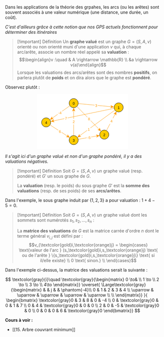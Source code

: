 Dans les applications de la théorie des grpahes, les arcs (ou les arêtes) sont souvent associés à une valeur numérique (une distance, une durée, un coût).

*C'est d'ailleurs grâce à cette notion que nos GPS actuels fonctionnent pour déterminer des itinéraires*

>[!important] Définition
>Un **graphe valué** est un graphe $G = (S,A,v)$ orienté ou non orienté muni d'une application $v$ qui, à chaque arc/arête, associe un nombre réel appelé sa **valuation** :
>$$\begin{align}v :\quad & A \rightarrow \mathbb{R} \\ &a \rightarrow v(a)\end{align}$$
>Lorsque les valuations des arcs/arêtes sont des nombres **positifs**, on parlera plutôt de **poids** et on dira alors que le graphe est **pondéré**.

Observez plutôt : 

<center><?xml version="1.0" encoding="UTF-8"?><svg xmlns="http://www.w3.org/2000/svg" xmlns:xlink="http://www.w3.org/1999/xlink" fill-opacity="1" color-rendering="auto" color-interpolation="auto" text-rendering="auto" stroke="black" stroke-linecap="square" width="297" stroke-miterlimit="10" shape-rendering="auto" stroke-opacity="1" fill="black" stroke-dasharray="none" font-weight="normal" stroke-width="1" height="181" font-family="'Dialog'" font-style="normal" stroke-linejoin="miter" font-size="12px" stroke-dashoffset="0" image-rendering="auto">  <!--Generated by ySVG 2.6-->  <defs id="genericDefs"/>  <g>    <defs id="defs1">      <clipPath clipPathUnits="userSpaceOnUse" id="clipPath1">        <path d="M0 0 L297 0 L297 181 L0 181 L0 0 Z"/>      </clipPath>      <clipPath clipPathUnits="userSpaceOnUse" id="clipPath2">        <path d="M361 192 L658 192 L658 373 L361 373 L361 192 Z"/>      </clipPath>    </defs>    <g fill="white" text-rendering="geometricPrecision" shape-rendering="geometricPrecision" transform="translate(-361,-192)" stroke="white">      <rect x="361" width="297" height="181" y="192" clip-path="url(#clipPath2)" stroke="none"/>    </g>    <g fill="rgb(255,204,0)" text-rendering="geometricPrecision" shape-rendering="geometricPrecision" transform="matrix(1,0,0,1,-361,-192)" stroke="rgb(255,204,0)">      <circle r="15" clip-path="url(#clipPath2)" cx="481" cy="222" stroke="none"/>    </g>    <g text-rendering="geometricPrecision" stroke-miterlimit="1.45" shape-rendering="geometricPrecision" transform="matrix(1,0,0,1,-361,-192)" stroke-linecap="butt">      <circle fill="none" r="15" clip-path="url(#clipPath2)" cx="481" cy="222"/>      <text x="477.6631" xml:space="preserve" y="226.7139" clip-path="url(#clipPath2)" font-family="sans-serif" stroke="none">0</text>    </g>    <g fill="rgb(255,204,0)" text-rendering="geometricPrecision" shape-rendering="geometricPrecision" transform="matrix(1,0,0,1,-361,-192)" stroke="rgb(255,204,0)">      <circle r="15" clip-path="url(#clipPath2)" cx="628" cy="236" stroke="none"/>    </g>    <g text-rendering="geometricPrecision" stroke-miterlimit="1.45" shape-rendering="geometricPrecision" transform="matrix(1,0,0,1,-361,-192)" stroke-linecap="butt">      <circle fill="none" r="15" clip-path="url(#clipPath2)" cx="628" cy="236"/>      <text x="624.6631" xml:space="preserve" y="240.7139" clip-path="url(#clipPath2)" font-family="sans-serif" stroke="none">1</text>    </g>    <g fill="rgb(255,204,0)" text-rendering="geometricPrecision" shape-rendering="geometricPrecision" transform="matrix(1,0,0,1,-361,-192)" stroke="rgb(255,204,0)">      <circle r="15" clip-path="url(#clipPath2)" cx="391" cy="285" stroke="none"/>    </g>    <g text-rendering="geometricPrecision" stroke-miterlimit="1.45" shape-rendering="geometricPrecision" transform="matrix(1,0,0,1,-361,-192)" stroke-linecap="butt">      <circle fill="none" r="15" clip-path="url(#clipPath2)" cx="391" cy="285"/>      <text x="387.6631" xml:space="preserve" y="289.7139" clip-path="url(#clipPath2)" font-family="sans-serif" stroke="none">4</text>    </g>    <g fill="rgb(255,204,0)" text-rendering="geometricPrecision" shape-rendering="geometricPrecision" transform="matrix(1,0,0,1,-361,-192)" stroke="rgb(255,204,0)">      <circle r="15" clip-path="url(#clipPath2)" cx="481" cy="343" stroke="none"/>    </g>    <g text-rendering="geometricPrecision" stroke-miterlimit="1.45" shape-rendering="geometricPrecision" transform="matrix(1,0,0,1,-361,-192)" stroke-linecap="butt">      <circle fill="none" r="15" clip-path="url(#clipPath2)" cx="481" cy="343"/>      <text x="477.6631" xml:space="preserve" y="347.7139" clip-path="url(#clipPath2)" font-family="sans-serif" stroke="none">3</text>    </g>    <g fill="rgb(255,204,0)" text-rendering="geometricPrecision" shape-rendering="geometricPrecision" transform="matrix(1,0,0,1,-361,-192)" stroke="rgb(255,204,0)">      <circle r="15" clip-path="url(#clipPath2)" cx="581" cy="325" stroke="none"/>    </g>    <g text-rendering="geometricPrecision" stroke-miterlimit="1.45" shape-rendering="geometricPrecision" transform="matrix(1,0,0,1,-361,-192)" stroke-linecap="butt">      <circle fill="none" r="15" clip-path="url(#clipPath2)" cx="581" cy="325"/>      <text x="577.6631" xml:space="preserve" y="329.7139" clip-path="url(#clipPath2)" font-family="sans-serif" stroke="none">2</text>      <path fill="none" d="M495.9324 223.4221 L605.1036 233.8194" clip-path="url(#clipPath2)" stroke="rgb(255,153,0)"/>      <path fill="rgb(255,153,0)" d="M613.0676 234.5779 L601.5956 228.4627 L604.1081 233.7246 L600.6476 238.4176 Z" clip-path="url(#clipPath2)" stroke="none"/>      <rect x="549.1631" y="219.6494" clip-path="url(#clipPath2)" fill="white" width="10.6738" height="18.7012" stroke="none"/>      <text x="551.1631" y="233.7139" clip-path="url(#clipPath2)" fill="rgb(255,153,0)" font-family="sans-serif" stroke="none" xml:space="preserve">3</text>      <path fill="none" d="M468.7115 230.6019 L409.8423 271.8104" clip-path="url(#clipPath2)" stroke="rgb(255,153,0)"/>      <path fill="rgb(255,153,0)" d="M403.2885 276.3981 L415.9866 273.6127 L410.6616 271.2369 L410.252 265.4203 Z" clip-path="url(#clipPath2)" stroke="none"/>      <rect x="428.665" y="244.1494" clip-path="url(#clipPath2)" fill="white" width="14.6699" height="18.7012" stroke="none"/>      <text x="430.665" y="258.2139" clip-path="url(#clipPath2)" fill="rgb(255,153,0)" font-family="sans-serif" stroke="none" xml:space="preserve">-4</text>      <path fill="none" d="M613.3107 239.037 L413.5237 280.3432" clip-path="url(#clipPath2)" stroke="rgb(255,153,0)"/>      <path fill="rgb(255,153,0)" d="M405.6893 281.963 L418.4531 284.4298 L414.5029 280.1407 L416.4285 274.6369 Z" clip-path="url(#clipPath2)" stroke="none"/>      <rect x="450.5923" y="262.2252" clip-path="url(#clipPath2)" fill="white" width="10.6738" height="18.7012" stroke="none"/>      <text x="452.5923" y="276.2897" clip-path="url(#clipPath2)" fill="rgb(255,153,0)" font-family="sans-serif" stroke="none" xml:space="preserve">7</text>      <path fill="none" d="M615.8725 244.8275 L499.5955 329.4645" clip-path="url(#clipPath2)" stroke="rgb(255,153,0)"/>      <path fill="rgb(255,153,0)" d="M493.1275 334.1725 L505.7719 331.153 L500.404 328.876 L499.887 323.0681 Z" clip-path="url(#clipPath2)" stroke="none"/>      <rect x="525.0173" y="297.7249" clip-path="url(#clipPath2)" fill="white" width="10.6738" height="18.7012" stroke="none"/>      <text x="527.0173" y="311.7893" clip-path="url(#clipPath2)" fill="rgb(255,153,0)" font-family="sans-serif" stroke="none" xml:space="preserve">1</text>      <path fill="none" d="M403.6086 293.1255 L461.6669 330.5409" clip-path="url(#clipPath2)" stroke="rgb(255,153,0)"/>      <path fill="rgb(255,153,0)" d="M468.3914 334.8745 L461.0131 324.1712 L460.8263 329.9992 L455.5961 332.5769 Z" clip-path="url(#clipPath2)" stroke="none"/>      <rect x="430.6631" y="304.6494" clip-path="url(#clipPath2)" fill="white" width="10.6738" height="18.7012" stroke="none"/>      <text x="432.6631" y="318.7139" clip-path="url(#clipPath2)" fill="rgb(255,153,0)" font-family="sans-serif" stroke="none" xml:space="preserve">6</text>      <path fill="none" d="M481 328 L481 245" clip-path="url(#clipPath2)" stroke="rgb(255,153,0)"/>      <path fill="rgb(255,153,0)" d="M481 237 L476 249 L481 246 L486 249 Z" clip-path="url(#clipPath2)" stroke="none"/>      <rect x="475.6631" y="273.1494" clip-path="url(#clipPath2)" fill="white" width="10.6738" height="18.7012" stroke="none"/>      <text x="477.6631" y="287.2139" clip-path="url(#clipPath2)" fill="rgb(255,153,0)" font-family="sans-serif" stroke="none" xml:space="preserve">2</text>      <path fill="none" d="M495.7628 340.3427 L558.3638 329.0745" clip-path="url(#clipPath2)" stroke="rgb(255,153,0)"/>      <path fill="rgb(255,153,0)" d="M566.2372 327.6573 L553.5413 324.8622 L557.3796 329.2517 L555.3128 334.704 Z" clip-path="url(#clipPath2)" stroke="none"/>      <rect x="523.665" y="324.6494" clip-path="url(#clipPath2)" fill="white" width="14.6699" height="18.7012" stroke="none"/>      <text x="525.665" y="338.7139" clip-path="url(#clipPath2)" fill="rgb(255,153,0)" font-family="sans-serif" stroke="none" xml:space="preserve">-5</text>      <path fill="none" d="M491.4487 232.7622 L564.9786 308.498" clip-path="url(#clipPath2)" stroke="rgb(255,153,0)"/>      <path fill="rgb(255,153,0)" d="M570.5513 314.2378 L565.7797 302.1452 L564.282 307.7805 L558.6049 309.111 Z" clip-path="url(#clipPath2)" stroke="none"/>      <rect x="525.6631" y="264.1494" clip-path="url(#clipPath2)" fill="white" width="10.6738" height="18.7012" stroke="none"/>      <text x="527.6631" y="278.2139" clip-path="url(#clipPath2)" fill="rgb(255,153,0)" font-family="sans-serif" stroke="none" xml:space="preserve">8</text>      <path fill="none" d="M588.0046 311.7359 L617.2596 256.3382" clip-path="url(#clipPath2)" stroke="rgb(255,153,0)"/>      <path fill="rgb(255,153,0)" d="M620.9954 249.2641 L610.9703 257.5404 L616.7926 257.2225 L619.813 262.2102 Z" clip-path="url(#clipPath2)" stroke="none"/>      <rect x="599.1631" y="271.1494" clip-path="url(#clipPath2)" fill="white" width="10.6738" height="18.7012" stroke="none"/>      <text x="601.1631" y="285.2139" clip-path="url(#clipPath2)" fill="rgb(255,153,0)" font-family="sans-serif" stroke="none" xml:space="preserve">4</text>    </g>  </g></svg></center>

*Il s'agit ici d'un graphe valué et non d'un graphe pondéré, il y a des valuations négatives.*

>[!important] Définition
>Soit $G = (S,A,v)$ un graphe valué (resp. pondéré) et $G'$ un sous graphe de $G$.
>
>La **valuation** (resp. le poids) du sous graphe $G'$ est la **somme des valuations** (resp. de ses poids) de ses **arcs/arêtes**. 

Dans l'exemple, le sous graphe induit par $\{1,2,3\}$ a pour valuation : $1+4-5=0$.

>[!important] Définition
>Soit $G = (S,A,v)$ un graphe valué dont les sommets sont numérotés $s_1,s_2,\dots,s_n$ :
>
>La **matrice des valuations** de $G$ est la matrice carrée d'ordre $n$ dont le terme général $v_{i,j}$ est défini par :  $$v_{\textcolor{gold}i,\textcolor{orange}j} = \begin{cases} 
\text{valeur de l'arc } (s_\textcolor{gold}i,s_\textcolor{orange}j) \text{ ou de l'arête } \{s_\textcolor{gold}i,s_\textcolor{orange}j\} \text{ si il/elle existe} \\ 0 \text{ sinon.} \\ \end{cases}$$ 

Dans l'exemple ci-dessus, la matrice des valuations serait la suivante : 

$$
\textcolor{gray}{i}\quad
\textcolor{gray}{\begin{matrix}
0 \to& \\ 1 \to  \\ 2 \to \\ 3 \to \\ 4\to 
\end{matrix}}
\overset{
\Large\textcolor{gray}{\begin{matrix}
  &  & j &  & \phantom{-4}\\
0 & 1 & 2 & 3 & 4 \\
\uparrow & \uparrow & \uparrow & \uparrow & \uparrow \\
\\
\end{matrix}}
}{
\begin{bmatrix}
\textcolor{gray}0 & 3 & 8 & 0 & -4 \\
0 & \textcolor{gray}0 & 0 & 1 & 7 \\
0 & 4 & \textcolor{gray}0 & 0 & 0 \\
2 & 0 & -5 & \textcolor{gray}0 & 0 \\
0 & 0 & 0 & 6 & \textcolor{gray}0 
\end{bmatrix}} 
$$

**Cours à voir :**
- [[15. Arbre couvrant minimum]]